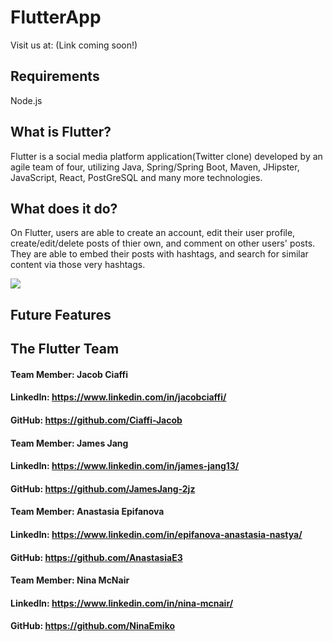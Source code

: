 # FlutterApp

Visit us at: (Link coming soon!)

## Requirements
Node.js

## What is Flutter?
Flutter is a social media platform application(Twitter clone) developed by an agile team of four, utilizing Java, Spring/Spring Boot, Maven, JHipster, JavaScript, React, PostGreSQL and many more technologies.

## What does it do?
On Flutter, users are able to create an account, edit their user profile, create/edit/delete posts of thier own, and comment on other users' posts. They are able to embed their posts with hashtags, and search for similar content via those very hashtags. 

![](https://github.com/Ringlet-TwitterClone-Flutter/FlutterApp/blob/main/Flutter_UI.gif)

## Future Features

## The Flutter Team
#### Team Member: Jacob Ciaffi
#### LinkedIn: https://www.linkedin.com/in/jacobciaffi/
#### GitHub: https://github.com/Ciaffi-Jacob

#### Team Member: James Jang
#### LinkedIn: https://www.linkedin.com/in/james-jang13/
#### GitHub: https://github.com/JamesJang-2jz

#### Team Member: Anastasia Epifanova
#### LinkedIn: https://www.linkedin.com/in/epifanova-anastasia-nastya/
#### GitHub: https://github.com/AnastasiaE3

#### Team Member: Nina McNair
#### LinkedIn: https://www.linkedin.com/in/nina-mcnair/
#### GitHub: https://github.com/NinaEmiko
